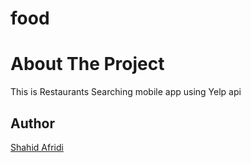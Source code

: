 # food
# About The Project
This is Restaurants Searching mobile app using Yelp api  <br />

## Author
[Shahid Afridi](https://github.com/shahidahamad113)
